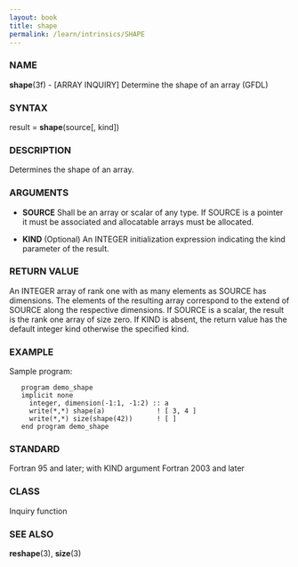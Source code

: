 ```yaml
---
layout: book
title: shape
permalink: /learn/intrinsics/SHAPE
---
```

### NAME

__shape__(3f) - \[ARRAY INQUIRY\] Determine the shape of an array
(GFDL)

### SYNTAX

result = __shape__(source\[, kind\])

### DESCRIPTION

Determines the shape of an array.

### ARGUMENTS

  - __SOURCE__
    Shall be an array or scalar of any type. If SOURCE is a pointer it
    must be associated and allocatable arrays must be allocated.

  - __KIND__
    (Optional) An INTEGER initialization expression indicating the kind
    parameter of the result.

### RETURN VALUE

An INTEGER array of rank one with as many elements as SOURCE has
dimensions. The elements of the resulting array correspond to the extend
of SOURCE along the respective dimensions. If SOURCE is a scalar, the
result is the rank one array of size zero. If KIND is absent, the return
value has the default integer kind otherwise the specified kind.

### EXAMPLE

Sample program:

```
   program demo_shape
   implicit none
     integer, dimension(-1:1, -1:2) :: a
     write(*,*) shape(a)             ! [ 3, 4 ]
     write(*,*) size(shape(42))      ! [ ]
   end program demo_shape
```

### STANDARD

Fortran 95 and later; with KIND argument Fortran 2003 and later

### CLASS

Inquiry function

### SEE ALSO

__reshape__(3), __size__(3)
